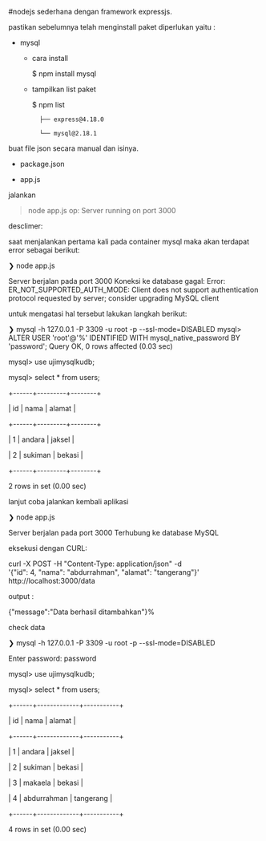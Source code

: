 #nodejs sederhana dengan framework expressjs.

pastikan sebelumnya telah menginstall paket diperlukan yaitu :

- mysql

    - cara install

        $ npm install mysql

    - tampilkan list paket
    
        $ npm list
  
            ├── express@4.18.0
        
            └── mysql@2.18.1


buat file json secara manual dan isinya.

- package.json

- app.js





jalankan

> node app.js
    op:
    Server running on port 3000






desclimer:

saat menjalankan pertama kali pada container mysql maka akan terdapat error sebagai berikut:

❯ node app.js



Server berjalan pada port 3000
Koneksi ke database gagal:  Error: ER_NOT_SUPPORTED_AUTH_MODE: Client does not support authentication protocol requested by server; consider upgrading MySQL client


untuk mengatasi hal tersebut lakukan langkah berikut:



❯ mysql -h 127.0.0.1 -P 3309 -u root -p --ssl-mode=DISABLED
mysql> ALTER USER 'root'@'%' IDENTIFIED WITH mysql_native_password BY 'password';
Query OK, 0 rows affected (0.03 sec)



mysql> use ujimysqlkudb;

mysql> select * from users;

+------+---------+--------+

| id   | nama    | alamat |

+------+---------+--------+

|    1 | andara  | jaksel |

|    2 | sukiman | bekasi |

+------+---------+--------+

2 rows in set (0.00 sec)




lanjut coba jalankan kembali aplikasi

❯ node app.js

Server berjalan pada port 3000
Terhubung ke database MySQL

eksekusi dengan CURL:

curl -X POST -H "Content-Type: application/json" -d \
'{"id": 4, "nama": "abdurrahman", "alamat": "tangerang"}' \
http://localhost:3000/data




output :

{"message":"Data berhasil ditambahkan"}%





check data

❯ mysql -h 127.0.0.1 -P 3309 -u root -p --ssl-mode=DISABLED

Enter password: password

mysql> use ujimysqlkudb;

mysql> select * from users;

+------+-------------+-----------+

| id   | nama        | alamat    |

+------+-------------+-----------+

|    1 | andara      | jaksel    |

|    2 | sukiman     | bekasi    |

|    3 | makaela     | bekasi    |

|    4 | abdurrahman | tangerang |

+------+-------------+-----------+

4 rows in set (0.00 sec)

